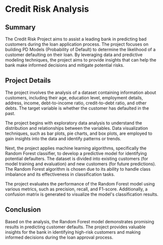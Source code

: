 # Credit Risk Analysis

## Summary
The Credit Risk Project aims to assist a leading bank in predicting bad customers during the loan application process. The project focuses on building PD Models (Probability of Default) to determine the likelihood of a customer defaulting on their loan. By leveraging data and predictive modeling techniques, the project aims to provide insights that can help the bank make informed decisions and mitigate potential risks.

## Project Details
The project involves the analysis of a dataset containing information about customers, including their age, education level, employment details, address, income, debt-to-income ratio, credit-to-debt ratio, and other debts. The target variable is whether the customer has defaulted in the past.

The project begins with exploratory data analysis to understand the distribution and relationships between the variables. Data visualization techniques, such as bar plots, pie charts, and box plots, are employed to gain insights into the data and identify patterns or trends.

Next, the project applies machine learning algorithms, specifically the Random Forest classifier, to develop a predictive model for identifying potential defaulters. The dataset is divided into existing customers (for model training and evaluation) and new customers (for future predictions). The Random Forest algorithm is chosen due to its ability to handle class imbalance and its effectiveness in classification tasks.

The project evaluates the performance of the Random Forest model using various metrics, such as precision, recall, and F1-score. Additionally, a confusion matrix is generated to visualize the model's classification results.

## Conclusion
Based on the analysis, the Random Forest model demonstrates promising results in predicting customer defaults. The project provides valuable insights for the bank in identifying high-risk customers and making informed decisions during the loan approval process.
